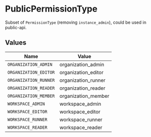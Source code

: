 # PublicPermissionType

Subset of `PermissionType` (removing `instance_admin`), could be used in public-api.


## Values

| Name                  | Value                 |
| --------------------- | --------------------- |
| `ORGANIZATION_ADMIN`  | organization_admin    |
| `ORGANIZATION_EDITOR` | organization_editor   |
| `ORGANIZATION_RUNNER` | organization_runner   |
| `ORGANIZATION_READER` | organization_reader   |
| `ORGANIZATION_MEMBER` | organization_member   |
| `WORKSPACE_ADMIN`     | workspace_admin       |
| `WORKSPACE_EDITOR`    | workspace_editor      |
| `WORKSPACE_RUNNER`    | workspace_runner      |
| `WORKSPACE_READER`    | workspace_reader      |